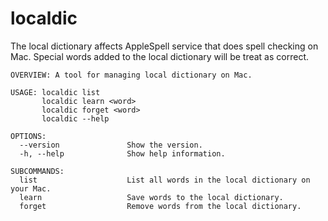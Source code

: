 # localdic

The local dictionary affects AppleSpell service that does spell checking on Mac.
Special words added to the local dictionary will be treat as correct.

```Shell
OVERVIEW: A tool for managing local dictionary on Mac.

USAGE: localdic list
       localdic learn <word>
       localdic forget <word>
       localdic --help

OPTIONS:
  --version               Show the version.
  -h, --help              Show help information.

SUBCOMMANDS:
  list                    List all words in the local dictionary on your Mac.
  learn                   Save words to the local dictionary.
  forget                  Remove words from the local dictionary.
```
